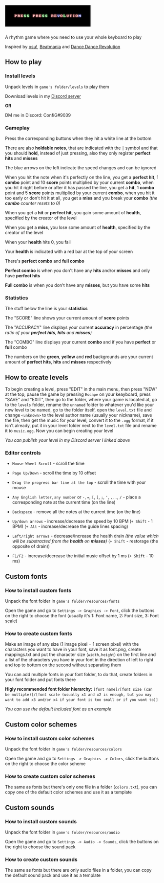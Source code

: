 # ![Press Press Revolution](banner.png)
A rhythm game where you need to use your whole keyboard to play

Inspired by [osu!](https://osu.ppy.sh), [Beatmania](https://en.wikipedia.org/wiki/Beatmania) and [Dance Dance Revolution](https://en.wikipedia.org/wiki/Dance_Dance_Revolution)


## How to play
### Install levels
Unpack levels in `game's folder/levels` to play them

Download levels in my [Discord server](https://discord.gg/AuYUVs5)

**OR**

DM me in Discord: ConfiG#9039

### Gameplay
Press the corresponding buttons when they hit a white line at the bottom

There are also **holdable notes**, that are indicated with the `│` symbol and that you should **hold**, instead of just pressing,
also they only register **perfect hits** and **misses**

The blue arrows on the left indicate the speed changes and can be ignored

When you hit the note when it's perfectly on the line, you get a **perfect hit**, 1 **combo** point and 10 **score** points multiplied by your current **combo**,
 when you hit it right before or after it has passed the line, you get a **hit**, 1 **combo** point and 5 **score** points multiplied by your current **combo**,
 when you hit it too early or don't hit it at all, you get a **miss** and you break your **combo** *(the **combo** counter resets to 0)*
 
When you get a **hit** or **perfect hit**, you gain some amount of **health**, specified by the creator of the level

When you get a **miss**, you lose some amount of **health**, specified by the creator of the level

When your **health** hits 0, you fail

Your **health** is indicated with a red bar at the top of your screen

There's **perfect combo** and **full combo**

**Perfect combo** is when you don't have any **hits** and/or **misses** and only have **perfect hits**

**Full combo** is when you don't have any **misses**, but you have some **hits**

### Statistics
The stuff below the line is your **statistics**

The "SCORE" line shows your current amount of **score** points

The "ACCURACY" line displays your current **accuracy** in percentage *(the ratio of your **perfect hits**, **hits** and **misses**)*

The "COMBO" line displays your current **combo** and if you have **perfect** or **full** combo

The numbers on the **green**, **yellow** and **red** backgrounds are your current amount of **perfect hits**, **hits** and **misses** respectively

## How to create levels
To begin creating a level, press "EDIT" in the main menu, then press "NEW" at the top,
pause the game by pressing `Escape` on your keayboard, press "SAVE" and "EXIT",
then go to the folder, where your game is located at, go to the `levels` folder,
rename the `unnamed` folder to whatever you'd like your new level to be named,
go to the folder itself, open the `level.txt` file and change `<unknown>` to the level author name (usually your nickname), save the file,
then get the music for your level, convert it to the `.ogg` format, if it isn't already,
put it in your level folder next to the `level.txt` file and rename it to `music.ogg`.
Now you can begin creating your level

*You can publish your level in my Discord server I linked above*

### Editor controls
- `Mouse Wheel Scroll` - scroll the time

- `Page Up/Down` - scroll the time by 10 offset

- `Drag the progress bar line at the top` - scroll the time with your mouse

- `Any English letter`, `any number` or `-`, `=`, `[`, `]`, `;`, `'`, `,`, `.`, `/` - place a corresponding note at the current time (on the line)

- `Backspace` - remove all the notes at the current time (on the line)

- `Up/down arrows` - increase/decrease the speed by 10 BPM (`+ Shift` - 1 BPM) (`+ Alt` - increase/decrease the guide lines spacing)

- `Left/right arrows` - decrease/increase the health drain *(the value which will be substracted from the **health** on **misses**)* (`+ Shift` - restorage (the opposite of drain))

- `F1/F2` - increase/decrease the initial music offset by 1 ms (`+ Shift` - 10 ms)

## Custom fonts
### How to install custom fonts
Unpack the font folder in `game's folder/resources/fonts`

Open the game and go to `Settings -> Graphics -> Font`, click the buttons on the right to choose the font (usually it's 1: Font name, 2: Font size, 3: Font scale)

### How to create custom fonts
Make an image of any size (1 image pixel = 1 screen pixel) with the characters you want to have in your font, save it as font.png, create mappings.txt and put the character size (`width,height`) on the first line and a list of the characters you have in your font in the direction of left to right and top to bottom on the second without separating them

You can add multiple fonts in your font folder, to do that, create folders in your font folder and put fonts there

**Higly recommended font folder hierarchy:** `[font name]/[font size (can be multiple)]/[font scale (usually x1 and x2 is enough, but you may want to add x3 and/or x4 if your font is too small or if you want to)]`

*You can use the default included font as an example*

## Custom color schemes
### How to install custom color schemes
Unpack the font folder in `game's folder/resources/colors`

Open the game and go to `Settings -> Graphics -> Colors`, click the buttons on the right to choose the color scheme

### How to create custom color schemes
The same as fonts but there's only one file in a folder (`colors.txt`), you can copy one of the default color schemes and use it as a template

## Custom sounds
### How to install custom sounds
Unpack the font folder in `game's folder/resources/audio`

Open the game and go to `Settings -> Audio -> Sounds`, click the buttons on the right to choose the sound pack

### How to create custom sounds
The same as fonts but there are only audio files in a folder, you can copy the default sound pack and use it as a template
